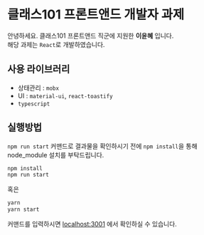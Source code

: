# 클래스101 프론트앤드 개발자 과제

안녕하세요. 클래스101 프론트앤드 직군에 지원한 **이윤혜** 입니다.    
해당 과제는 `React`로 개발하였습니다.

## 사용 라이브러리

- 상태관리 : `mobx`
- UI : `material-ui`, `react-toastify`
- `typescript`

## 실행방법
`npm run start` 커맨드로 결과물을 확인하시기 전에 `npm install`을 통해 node_module 설치를 부탁드립니다. 

```bash
npm install
npm run start
```
혹은
```bash
yarn
yarn start
```
커맨드를 입력하시면 [localhost:3001](http://localhost:3001/) 에서 확인하실 수 있습니다.